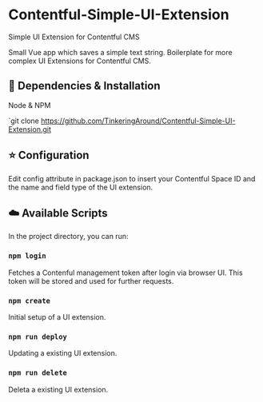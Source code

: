 # Contentful-Simple-UI-Extension
Simple UI Extension for Contentful CMS

Small Vue app which saves a simple text string.
Boilerplate for more complex UI Extensions for Contentful CMS.

## :rocket: Dependencies & Installation
Node & NPM

`git clone https://github.com/TinkeringAround/Contentful-Simple-UI-Extension.git

## :star: Configuration
Edit config attribute in package.json to insert your Contentful Space ID and the name and field type of the UI extension.

## :cloud: Available Scripts
In the project directory, you can run:

### `npm login`
Fetches a Contenful management token after login via browser UI. This token will be stored and used for further requests.

### `npm create`
Initial setup of a UI extension.

### `npm run deploy`
Updating a existing UI extension.

### `npm run delete`
Deleta a existing UI extension.
